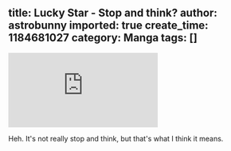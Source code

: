 title: Lucky Star - Stop and think?
author: astrobunny
imported: true
create_time: 1184681027
category: Manga
tags: []
---
 ![Lucky Star 8-2](http://gallery.astrobunny.net/main.php?g2_view=core.DownloadItem&g2_itemId=861)  
  
Heh. It's not really stop and think, but that's what I think it means.
